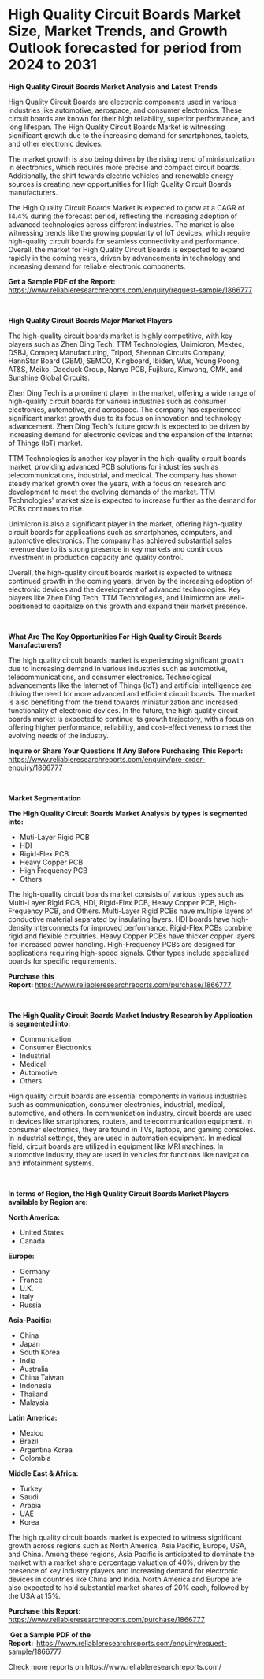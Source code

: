 <p><h1>High Quality Circuit Boards Market Size, Market Trends, and Growth Outlook forecasted for period from 2024 to 2031</h1></p><p><strong>High Quality Circuit Boards Market Analysis and Latest Trends</strong></p>
<p><p>High Quality Circuit Boards are electronic components used in various industries like automotive, aerospace, and consumer electronics. These circuit boards are known for their high reliability, superior performance, and long lifespan. The High Quality Circuit Boards Market is witnessing significant growth due to the increasing demand for smartphones, tablets, and other electronic devices.</p><p>The market growth is also being driven by the rising trend of miniaturization in electronics, which requires more precise and compact circuit boards. Additionally, the shift towards electric vehicles and renewable energy sources is creating new opportunities for High Quality Circuit Boards manufacturers.</p><p>The High Quality Circuit Boards Market is expected to grow at a CAGR of 14.4% during the forecast period, reflecting the increasing adoption of advanced technologies across different industries. The market is also witnessing trends like the growing popularity of IoT devices, which require high-quality circuit boards for seamless connectivity and performance. Overall, the market for High Quality Circuit Boards is expected to expand rapidly in the coming years, driven by advancements in technology and increasing demand for reliable electronic components.</p></p>
<p><strong>Get a Sample PDF of the Report:&nbsp;</strong> <a href="https://www.reliableresearchreports.com/enquiry/request-sample/1866777">https://www.reliableresearchreports.com/enquiry/request-sample/1866777</a></p>
<p>&nbsp;</p>
<p><strong>High Quality Circuit Boards Major Market Players</strong></p>
<p><p>The high-quality circuit boards market is highly competitive, with key players such as Zhen Ding Tech, TTM Technologies, Unimicron, Mektec, DSBJ, Compeq Manufacturing, Tripod, Shennan Circuits Company, HannStar Board (GBM), SEMCO, Kingboard, Ibiden, Wus, Young Poong, AT&S, Meiko, Daeduck Group, Nanya PCB, Fujikura, Kinwong, CMK, and Sunshine Global Circuits.</p><p>Zhen Ding Tech is a prominent player in the market, offering a wide range of high-quality circuit boards for various industries such as consumer electronics, automotive, and aerospace. The company has experienced significant market growth due to its focus on innovation and technology advancement. Zhen Ding Tech's future growth is expected to be driven by increasing demand for electronic devices and the expansion of the Internet of Things (IoT) market.</p><p>TTM Technologies is another key player in the high-quality circuit boards market, providing advanced PCB solutions for industries such as telecommunications, industrial, and medical. The company has shown steady market growth over the years, with a focus on research and development to meet the evolving demands of the market. TTM Technologies' market size is expected to increase further as the demand for PCBs continues to rise.</p><p>Unimicron is also a significant player in the market, offering high-quality circuit boards for applications such as smartphones, computers, and automotive electronics. The company has achieved substantial sales revenue due to its strong presence in key markets and continuous investment in production capacity and quality control.</p><p>Overall, the high-quality circuit boards market is expected to witness continued growth in the coming years, driven by the increasing adoption of electronic devices and the development of advanced technologies. Key players like Zhen Ding Tech, TTM Technologies, and Unimicron are well-positioned to capitalize on this growth and expand their market presence.</p></p>
<p>&nbsp;</p>
<p><strong>What Are The Key Opportunities For High Quality Circuit Boards Manufacturers?</strong></p>
<p><p>The high quality circuit boards market is experiencing significant growth due to increasing demand in various industries such as automotive, telecommunications, and consumer electronics. Technological advancements like the Internet of Things (IoT) and artificial intelligence are driving the need for more advanced and efficient circuit boards. The market is also benefiting from the trend towards miniaturization and increased functionality of electronic devices. In the future, the high quality circuit boards market is expected to continue its growth trajectory, with a focus on offering higher performance, reliability, and cost-effectiveness to meet the evolving needs of the industry.</p></p>
<p><strong>Inquire or Share Your Questions If Any Before Purchasing This Report:</strong> <a href="https://www.reliableresearchreports.com/enquiry/pre-order-enquiry/1866777">https://www.reliableresearchreports.com/enquiry/pre-order-enquiry/1866777</a></p>
<p>&nbsp;</p>
<p><strong>Market Segmentation</strong></p>
<p><strong>The High Quality Circuit Boards Market Analysis by types is segmented into:</strong></p>
<p><ul><li>Muti-Layer Rigid PCB</li><li>HDI</li><li>Rigid-Flex PCB</li><li>Heavy Copper PCB</li><li>High Frequency PCB</li><li>Others</li></ul></p>
<p><p>The high-quality circuit boards market consists of various types such as Multi-Layer Rigid PCB, HDI, Rigid-Flex PCB, Heavy Copper PCB, High-Frequency PCB, and Others. Multi-Layer Rigid PCBs have multiple layers of conductive material separated by insulating layers. HDI boards have high-density interconnects for improved performance. Rigid-Flex PCBs combine rigid and flexible circuitries. Heavy Copper PCBs have thicker copper layers for increased power handling. High-Frequency PCBs are designed for applications requiring high-speed signals. Other types include specialized boards for specific requirements.</p></p>
<p><strong>Purchase this Report:&nbsp;</strong><a href="https://www.reliableresearchreports.com/purchase/1866777">https://www.reliableresearchreports.com/purchase/1866777</a></p>
<p>&nbsp;</p>
<p><strong>The High Quality Circuit Boards Market Industry Research by Application is segmented into:</strong></p>
<p><ul><li>Communication</li><li>Consumer Electronics</li><li>Industrial</li><li>Medical</li><li>Automotive</li><li>Others</li></ul></p>
<p><p>High quality circuit boards are essential components in various industries such as communication, consumer electronics, industrial, medical, automotive, and others. In communication industry, circuit boards are used in devices like smartphones, routers, and telecommunication equipment. In consumer electronics, they are found in TVs, laptops, and gaming consoles. In industrial settings, they are used in automation equipment. In medical field, circuit boards are utilized in equipment like MRI machines. In automotive industry, they are used in vehicles for functions like navigation and infotainment systems.</p></p>
<p>&nbsp;</p>
<p><strong>In terms of Region, the High Quality Circuit Boards Market Players available by Region are:</strong></p>
<p>
    <p> <strong> North America: </strong>
        <ul>
            <li>United States</li>
            <li>Canada</li>
        </ul>
        </p> 
    <p> <strong> Europe: </strong>
        <ul>
            <li>Germany</li>
            <li>France</li>
            <li>U.K.</li>
            <li>Italy</li>
            <li>Russia</li>
        </ul>
        </p> 
    <p> <strong> Asia-Pacific: </strong>
        <ul>
            <li>China</li>
            <li>Japan</li>
            <li>South Korea</li>
            <li>India</li>
            <li>Australia</li>
            <li>China Taiwan</li>
            <li>Indonesia</li>
            <li>Thailand</li>
            <li>Malaysia</li>
        </ul>
        </p> 
    <p> <strong> Latin America: </strong>
        <ul>
            <li>Mexico</li>
            <li>Brazil</li>
            <li>Argentina Korea</li>
            <li>Colombia</li>
        </ul>
        </p> 
    <p> <strong> Middle East & Africa: </strong>
        <ul>
            <li>Turkey</li>
            <li>Saudi</li>
            <li>Arabia</li>
            <li>UAE</li>
            <li>Korea</li>
        </ul>
    </p>
    </p>
<p><p>The high quality circuit boards market is expected to witness significant growth across regions such as North America, Asia Pacific, Europe, USA, and China. Among these regions, Asia Pacific is anticipated to dominate the market with a market share percentage valuation of 40%, driven by the presence of key industry players and increasing demand for electronic devices in countries like China and India. North America and Europe are also expected to hold substantial market shares of 20% each, followed by the USA at 15%.</p></p>
<p><strong>Purchase this Report: </strong><a href="https://www.reliableresearchreports.com/purchase/1866777">https://www.reliableresearchreports.com/purchase/1866777</a></p>
<p>&nbsp;<strong>Get a Sample PDF of the Report:&nbsp;&nbsp;</strong><a href="https://www.reliableresearchreports.com/enquiry/request-sample/1866777">https://www.reliableresearchreports.com/enquiry/request-sample/1866777</a></p>
<p><strong></strong></p>
<p>Check more reports on https://www.reliableresearchreports.com/</p>